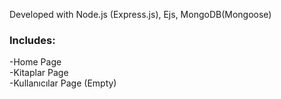 Developed with Node.js (Express.js), Ejs, MongoDB(Mongoose)
### Includes:</br>
-Home Page</br>
-Kitaplar Page</br>
-Kullanıcılar Page (Empty) </br>
